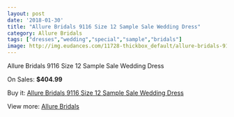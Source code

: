 ```yaml
---
layout: post
date: '2018-01-30'
title: "Allure Bridals 9116 Size 12 Sample Sale Wedding Dress"
category: Allure Bridals
tags: ["dresses","wedding","special","sample","bridals"]
image: http://img.eudances.com/11728-thickbox_default/allure-bridals-9116-size-12-sample-sale-wedding-dress.jpg
---
```

Allure Bridals 9116 Size 12 Sample Sale Wedding Dress

On Sales: **$404.99**
<a href="https://www.eudances.com/en/allure-bridals/3699-allure-bridals-9116-size-12-sample-sale-wedding-dress.html"><amp-img layout="responsive" width="600" height="600" src="//img.eudances.com/11728-thickbox_default/allure-bridals-9116-size-12-sample-sale-wedding-dress.jpg" alt="Allure Bridals 9116 Size 12 Sample Sale Wedding Dress 0" /></a>
<a href="https://www.eudances.com/en/allure-bridals/3699-allure-bridals-9116-size-12-sample-sale-wedding-dress.html"><amp-img layout="responsive" width="600" height="600" src="//img.eudances.com/11733-thickbox_default/allure-bridals-9116-size-12-sample-sale-wedding-dress.jpg" alt="Allure Bridals 9116 Size 12 Sample Sale Wedding Dress 1" /></a>
<a href="https://www.eudances.com/en/allure-bridals/3699-allure-bridals-9116-size-12-sample-sale-wedding-dress.html"><amp-img layout="responsive" width="600" height="600" src="//img.eudances.com/11732-thickbox_default/allure-bridals-9116-size-12-sample-sale-wedding-dress.jpg" alt="Allure Bridals 9116 Size 12 Sample Sale Wedding Dress 2" /></a>
<a href="https://www.eudances.com/en/allure-bridals/3699-allure-bridals-9116-size-12-sample-sale-wedding-dress.html"><amp-img layout="responsive" width="600" height="600" src="//img.eudances.com/11731-thickbox_default/allure-bridals-9116-size-12-sample-sale-wedding-dress.jpg" alt="Allure Bridals 9116 Size 12 Sample Sale Wedding Dress 3" /></a>
<a href="https://www.eudances.com/en/allure-bridals/3699-allure-bridals-9116-size-12-sample-sale-wedding-dress.html"><amp-img layout="responsive" width="600" height="600" src="//img.eudances.com/11730-thickbox_default/allure-bridals-9116-size-12-sample-sale-wedding-dress.jpg" alt="Allure Bridals 9116 Size 12 Sample Sale Wedding Dress 4" /></a>
<a href="https://www.eudances.com/en/allure-bridals/3699-allure-bridals-9116-size-12-sample-sale-wedding-dress.html"><amp-img layout="responsive" width="600" height="600" src="//img.eudances.com/11729-thickbox_default/allure-bridals-9116-size-12-sample-sale-wedding-dress.jpg" alt="Allure Bridals 9116 Size 12 Sample Sale Wedding Dress 5" /></a>

Buy it: [Allure Bridals 9116 Size 12 Sample Sale Wedding Dress](https://www.eudances.com/en/allure-bridals/3699-allure-bridals-9116-size-12-sample-sale-wedding-dress.html "Allure Bridals 9116 Size 12 Sample Sale Wedding Dress")

View more: [Allure Bridals](https://www.eudances.com/en/2-allure-bridals "Allure Bridals")